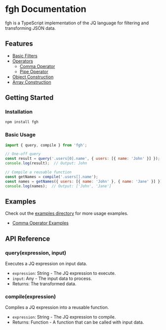 # fgh Documentation

fgh is a TypeScript implementation of the JQ language for filtering and transforming JSON data.

## Features

* [Basic Filters](./basic-filters.md)
* [Operators](./operators.md)
  * [Comma Operator](./comma-operator.md)
  * [Pipe Operator](./pipe-operator.md)
* [Object Construction](./object-construction.md)
* [Array Construction](./array-construction.md)

## Getting Started

### Installation

```bash
npm install fgh
```

### Basic Usage

```javascript
import { query, compile } from 'fgh';

// One-off query
const result = query('.users[0].name', { users: [{ name: 'John' }] });
console.log(result);  // Output: John

// Compile a reusable function
const getNames = compile('.users[].name');
const names = getNames({ users: [{ name: 'John' }, { name: 'Jane' }] });
console.log(names);  // Output: ['John', 'Jane']
```

## Examples

Check out the [examples directory](../examples/) for more usage examples.

* [Comma Operator Examples](../examples/comma-operator.ts)

## API Reference

### query(expression, input)

Executes a JQ expression on input data.

* `expression`: String - The JQ expression to execute.
* `input`: Any - The input data to process.
* Returns: The transformed data.

### compile(expression)

Compiles a JQ expression into a reusable function.

* `expression`: String - The JQ expression to compile.
* Returns: Function - A function that can be called with input data.
